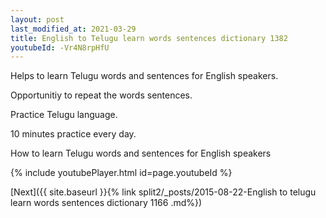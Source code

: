 ```yaml
---
layout: post
last_modified_at: 2021-03-29
title: English to Telugu learn words sentences dictionary 1382 
youtubeId: -Vr4N8rpHfU
---
```

 
 
Helps to learn Telugu words and sentences for English speakers.

Opportunitiy to repeat the words sentences. 

Practice Telugu language. 
 
10 minutes practice every day. 
 
How to learn Telugu words and sentences for English speakers 
 
{% include youtubePlayer.html id=page.youtubeId %}
 
 
[Next]({{ site.baseurl }}{% link  split2/_posts/2015-08-22-English to telugu learn words sentences dictionary 1166 .md%})
 
